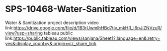 # SPS-10468-Water-Sanitization
Water &amp; Sanitization
project description video link:https://drive.google.com/file/d/1B3rUwmlhHBd7tIv_mkHR_I6pJiZNVzuR/view?usp=sharing
tableau public link:https://public.tableau.com/views/sanjana/Sheet1?:language=en&:retry=yes&:display_count=y&:origin=viz_share_link

